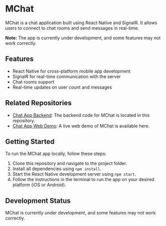 # MChat

MChat is a chat application built using React Native and SignalR. It allows users to connect to chat rooms and send messages in real-time.

**Note:** The app is currently under development, and some features may not work correctly.

## Features

- React Native for cross-platform mobile app development
- SignalR for real-time communication with the server
- Chat rooms support
- Real-time updates on user count and messages

## Related Repositories

- [Chat App Backend](https://github.com/Muath4/chat-app-backend): The backend code for MChat is located in this repository.
- [Chat App Web Demo](https://muath4.github.io/chat-app-client/): A live web demo of MChat is available here.

## Getting Started

To run the MChat app locally, follow these steps:

1. Clone this repository and navigate to the project folder.
2. Install all dependencies using `npm install`.
3. Start the React Native development server using `npm start`.
4. Follow the instructions in the terminal to run the app on your desired platform (iOS or Android).

## Development Status

MChat is currently under development, and some features may not work correctly.
